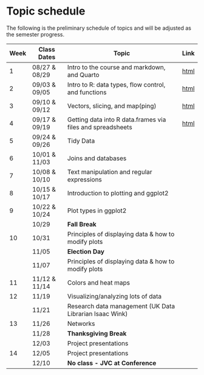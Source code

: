 
# Topic schedule

The following is the preliminary schedule of topics and will be adjusted
as the semester progress.

| Week | Class Dates   | Topic                                                      | Link                                                      |
|------|---------------|------------------------------------------------------------|-----------------------------------------------------------|
| 1    | 08/27 & 08/29 | Intro to the course and markdown, and Quarto               | [html](https://vancleve.github.io/BIO540-DWV/week01.html) |
| 2    | 09/03 & 09/05 | Intro to R: data types, flow control, and functions        | [html](https://vancleve.github.io/BIO540-DWV/week02.html) |
| 3    | 09/10 & 09/12 | Vectors, slicing, and map(ping)                            | [html](https://vancleve.github.io/BIO540-DWV/week03.html) |
| 4    | 09/17 & 09/19 | Getting data into R data.frames via files and spreadsheets | [html](https://vancleve.github.io/BIO540-DWV/week04.html) |
| 5    | 09/24 & 09/26 | Tidy Data                                                  |                                                           |
| 6    | 10/01 & 11/03 | Joins and databases                                        |                                                           |
| 7    | 10/08 & 10/10 | Text manipulation and regular expressions                  |                                                           |
| 8    | 10/15 & 10/17 | Introduction to plotting and ggplot2                       |                                                           |
| 9    | 10/22 & 10/24 | Plot types in ggplot2                                      |                                                           |
|      | 10/29         | **Fall Break**                                             |                                                           |
| 10   | 10/31         | Principles of displaying data & how to modify plots        |                                                           |
|      | 11/05         | **Election Day**                                           |                                                           |
|      | 11/07         | Principles of displaying data & how to modify plots        |                                                           |
| 11   | 11/12 & 11/14 | Colors and heat maps                                       |                                                           |
| 12   | 11/19         | Visualizing/analyzing lots of data                         |                                                           |
|      | 11/21         | Research data management (UK Data Librarian Isaac Wink)    |                                                           |
| 13   | 11/26         | Networks                                                   |                                                           |
|      | 11/28         | **Thanksgiving Break**                                     |                                                           |
|      | 12/03         | Project presentations                                      |                                                           |
| 14   | 12/05         | Project presentations                                      |                                                           |
|      | 12/10         | **No class - JVC at Conference**                           |                                                           |

